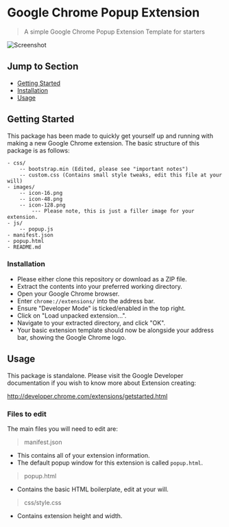 # Google Chrome Popup Extension
> A simple Google Chrome Popup Extension Template for starters 

![Screenshot](http://i.imgur.com/y7f9Vkd.png)

## Jump to Section

* [Getting Started](#getting-started)
* [Installation](#installation)
* [Usage](#usage)

## Getting Started

This package has been made to quickly get yourself up and running with making a new Google Chrome extension.  The basic structure of this package is as follows:

    - css/
		-- bootstrap.min (Edited, please see "important notes")
		-- custom.css (Contains small style tweaks, edit this file at your will)
    - images/
        -- icon-16.png
        -- icon-48.png
        -- icon-128.png
			--- Please note, this is just a filler image for your extension.
	- js/
		-- popup.js
    - manifest.json
	- popup.html
	- README.md
	
### Installation

- Please either clone this repository or download as a ZIP file.
- Extract the contents into your preferred working directory.
- Open your Google Chrome browser.
- Enter `chrome://extensions/` into the address bar.
- Ensure "Developer Mode" is ticked/enabled in the top right.
- Click on "Load unpacked extension...".
- Navigate to your extracted directory, and click "OK".
- Your basic extension template should now be alongside your address bar, showing the Google Chrome logo.

## Usage

This package is standalone.  Please visit the Google Developer documentation if you wish to know more about Extension creating:

http://developer.chrome.com/extensions/getstarted.html

### Files to edit

The main files you will need to edit are:

> manifest.json

- This contains all of your extension information.
- The default popup window for this extension is called `popup.html`.

> popup.html

- Contains the basic HTML boilerplate, edit at your will.

> css/style.css

- Contains extension height and width.
